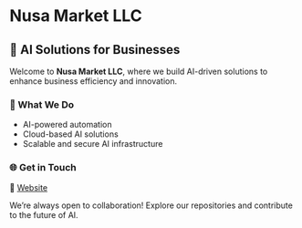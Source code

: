 # Nusa Market LLC  

## 🚀 AI Solutions for Businesses  

Welcome to **Nusa Market LLC**, where we build AI-driven solutions to enhance business efficiency and innovation.  

### 🔹 What We Do  
- AI-powered automation  
- Cloud-based AI solutions  
- Scalable and secure AI infrastructure  

### 🌐 Get in Touch  
🔗 [Website](https://nusa-market.com)  

We’re always open to collaboration! Explore our repositories and contribute to the future of AI.
